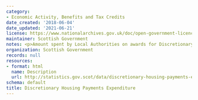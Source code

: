 ```yaml
---
category:
- Economic Activity, Benefits and Tax Credits
date_created: '2018-06-04'
date_updated: '2021-06-21'
license: https://www.nationalarchives.gov.uk/doc/open-government-licence/version/3/
maintainer: Scottish Government
notes: <p>Amount spent by Local Authorities on awards for Discretionary Housing Payments</p>
organization: Scottish Government
records: null
resources:
- format: html
  name: Description
  url: http://statistics.gov.scot/data/discretionary-housing-payments-expenditure
schema: default
title: Discretionary Housing Payments Expenditure
---
```

